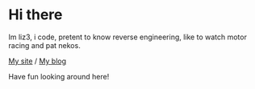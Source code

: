 # Hi there
Im liz3, i code, pretent to know reverse engineering, like to watch motor racing and pat nekos.

[My site](https://liz3.cat) / [My blog](https://blog.liz3.cat)

Have fun looking around here!
